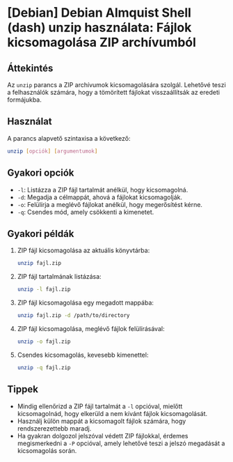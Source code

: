# [Debian] Debian Almquist Shell (dash) unzip használata: Fájlok kicsomagolása ZIP archívumból

## Áttekintés
Az `unzip` parancs a ZIP archívumok kicsomagolására szolgál. Lehetővé teszi a felhasználók számára, hogy a tömörített fájlokat visszaállítsák az eredeti formájukba.

## Használat
A parancs alapvető szintaxisa a következő:

```bash
unzip [opciók] [argumentumok]
```

## Gyakori opciók
- `-l`: Listázza a ZIP fájl tartalmát anélkül, hogy kicsomagolná.
- `-d`: Megadja a célmappát, ahová a fájlokat kicsomagolják.
- `-o`: Felülírja a meglévő fájlokat anélkül, hogy megerősítést kérne.
- `-q`: Csendes mód, amely csökkenti a kimenetet.

## Gyakori példák
1. ZIP fájl kicsomagolása az aktuális könyvtárba:
   ```bash
   unzip fajl.zip
   ```

2. ZIP fájl tartalmának listázása:
   ```bash
   unzip -l fajl.zip
   ```

3. ZIP fájl kicsomagolása egy megadott mappába:
   ```bash
   unzip fajl.zip -d /path/to/directory
   ```

4. ZIP fájl kicsomagolása, meglévő fájlok felülírásával:
   ```bash
   unzip -o fajl.zip
   ```

5. Csendes kicsomagolás, kevesebb kimenettel:
   ```bash
   unzip -q fajl.zip
   ```

## Tippek
- Mindig ellenőrizd a ZIP fájl tartalmát a `-l` opcióval, mielőtt kicsomagolnád, hogy elkerüld a nem kívánt fájlok kicsomagolását.
- Használj külön mappát a kicsomagolt fájlok számára, hogy rendszerezettebb maradj.
- Ha gyakran dolgozol jelszóval védett ZIP fájlokkal, érdemes megismerkedni a `-P` opcióval, amely lehetővé teszi a jelszó megadását a kicsomagolás során.
